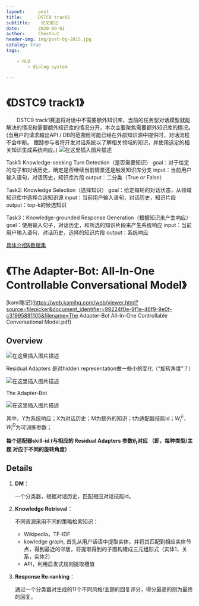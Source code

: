 ```yaml
---
layout:     post
title:      DSTC9 track1
subtitle:    论文笔记
date:       2020-09-01
author:     Chestnut
header-img: img/post-bg-2015.jpg
catalog: true
tags:

    - NLU
        - dialog system

---
```

# 《DSTC9 track1》

  DSTC9 track1赛道将对话中不需要额外知识库，当前的任务型对话模型就能解决的情况和需要额外知识库的情况分开，本次主要聚焦需要额外知识库的情况。(当用户的请求超出API / DB的范围但可能已经在外部知识源中提供时，对话流程不会中断。 跟踪参与者将开发对话系统以了解相关领域的知识，并使用选定的相关知识生成系统响应。)
![在这里插入图片描述](https://img-blog.csdnimg.cn/20200902154208140.png?x-oss-process=image/watermark,type_ZmFuZ3poZW5naGVpdGk,shadow_10,text_aHR0cHM6Ly9ibG9nLmNzZG4ubmV0L0Noc2VudXRfd3U=,size_16,color_FFFFFF,t_70#pic_center)

Task1: Knowledge-seeking Turn Detection（是否需要知识）
goal：对于给定的句子和对话历史，确定是否继续当前情景还是触发知识库分支
input：当前用户输入语句，对话历史，知识库片段
output：二分类（True or False）

Task2: Knowledge Selection（选择知识）
goal：给定每轮的对话状态，从领域知识库中选择合适知识源
input：当前用户输入语句，对话历史，知识片段
output：top-k的候选知识

Task3：Knowledge-grounded Response Generation（根据知识来产生响应）
goal：使用输入句子，对话历史，和所选的知识片段来产生系统响应
input：当前用户输入语句，对话历史，选择的知识片段
output：系统响应

[具体介绍&数据集](https://github.com/orgs/pris-nlp/teams/natural-language-understanding-team/discussions/100)

# 《The Adapter-Bot: All-In-One Controllable Conversational Model》

[kami笔记](https://web.kamihq.com/web/viewer.html?source=filepicker&document_identifier=99224f0e-9f1e-46f9-9e0f-c31995881105&filename=The Adapter-Bot All-In-One Controllable Conversational Model.pdf)

## Overview

![在这里插入图片描述](https://img-blog.csdnimg.cn/20200902153358380.PNG?x-oss-process=image/watermark,type_ZmFuZ3poZW5naGVpdGk,shadow_10,text_aHR0cHM6Ly9ibG9nLmNzZG4ubmV0L0Noc2VudXRfd3U=,size_16,color_FFFFFF,t_70#pic_center)

Residual Adapters 是对hidden representation做一些小的变化（“旋转角度”？）

![在这里插入图片描述](https://img-blog.csdnimg.cn/20200902153358377.PNG#pic_center)

The Adapter-Bot 

![在这里插入图片描述](https://img-blog.csdnimg.cn/20200902153358490.PNG#pic_center)

其中，Y为系统响应；X为对话历史；M为额外的知识；t为适配器技能id；$W_i^E$、$W_i^D$为可训练参数；

**每个适配器skill-id $t$与相应的 Residual Adapters 参数$θ_t$对应 （即，每种类型/主题 对应于不同的旋转角度）**
## Details

1. **DM**：

    一个分类器，根据对话历史，匹配相应对话技能id。

2. **Knowledge Retrieval**：

    不同资源采用不同的策略检索知识：

    - Wikipedia，TF-IDF
    - kowledge graph, 首先从用户话语中提取实体，并将其匹配到相应实体节点，得到最近的邻居，将提取得到的子图构建成三元组形式（实体1，关系，实体2）
    - API，利用启发式规则提取槽值

3. **Response Re-ranking**：

    通过一个分类器对生成的11个不同风格/主题的回复评分，得分最高的则为最终的回复。
